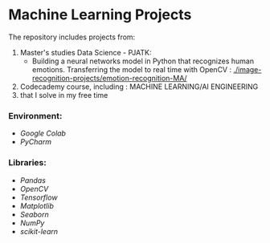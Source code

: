 # Machine Learning Projects

The repository includes projects from:
1. Master's studies Data Science - PJATK:
    - Building a neural networks model in Python that recognizes human emotions. Transferring the model to real time with OpenCV : 
  <a href='https://github.com/gapself/machine-learning-projects/tree/main/image-recognition-projects/emotion-recognition-MA'>./image-recognition-projects/emotion-recognition-MA/</a>
2. Codecademy course, including : MACHINE LEARNING/AI ENGINEERING
3. that I solve in my free time


### Environment:
- *Google Colab*
- *PyCharm*

### Libraries:
- *Pandas*
- *OpenCV*
- *Tensorflow*
- *Matplotlib*
- *Seaborn*
- *NumPy*
- *scikit-learn*
